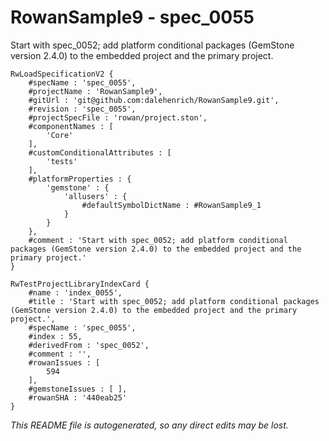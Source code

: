 # RowanSample9 - spec_0055
Start with spec_0052; add platform conditional packages (GemStone version 2.4.0) to the embedded project and the primary project.
```
RwLoadSpecificationV2 {
	#specName : 'spec_0055',
	#projectName : 'RowanSample9',
	#gitUrl : 'git@github.com:dalehenrich/RowanSample9.git',
	#revision : 'spec_0055',
	#projectSpecFile : 'rowan/project.ston',
	#componentNames : [
		'Core'
	],
	#customConditionalAttributes : [
		'tests'
	],
	#platformProperties : {
		'gemstone' : {
			'allusers' : {
				#defaultSymbolDictName : #RowanSample9_1
			}
		}
	},
	#comment : 'Start with spec_0052; add platform conditional packages (GemStone version 2.4.0) to the embedded project and the primary project.'
}

RwTestProjectLibraryIndexCard {
	#name : 'index_0055',
	#title : 'Start with spec_0052; add platform conditional packages (GemStone version 2.4.0) to the embedded project and the primary project.',
	#specName : 'spec_0055',
	#index : 55,
	#derivedFrom : 'spec_0052',
	#comment : '',
	#rowanIssues : [
		594
	],
	#gemstoneIssues : [ ],
	#rowanSHA : '440eab25'
}
```

*This README file is autogenerated, so any direct edits may be lost.*
